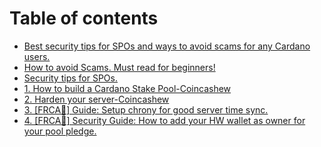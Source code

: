 # Table of contents

* [Best security tips for SPOs and ways to avoid scams for any Cardano users.](README.md)
* [How to avoid Scams. Must read for beginners!](avoid-scams.md)
* [Security tips for SPOs.](security-tips-for-spos..md)
* [1. How to build a Cardano Stake Pool-Coincashew](https://www.coincashew.com/coins/overview-ada/guide-how-to-build-a-haskell-stakepool-node)
* [2. Harden your server-Coincashew](2.-harden-your-server.md)
* [3. \[FRCA🍁\] Guide: Setup chrony for good server time sync.](how-to-setup-chrony.md)
* [4. \[FRCA🍁\] Security Guide: How to add your HW wallet as owner for your pool pledge.](readme-1.md)
